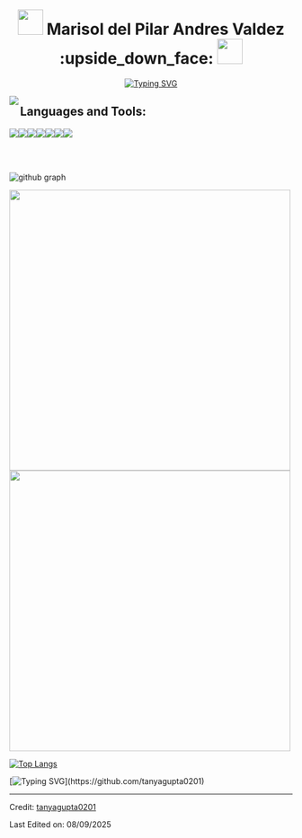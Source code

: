 <h1 align="center"> <img src="https://i.pinimg.com/originals/5b/ba/39/5bba3962f78bac3777d220c570d5b178.gif" width="45"> Marisol del Pilar Andres Valdez :upside_down_face: <img src="https://media.tenor.com/P2jzJOarlwYAAAAi/roblox-forsaken-roblox.gif" width="45"></h1>

<p align="center">
  <a href="https://git.io/typing-svg"><img src="https://readme-typing-svg.herokuapp.com?font=Rubik+Distressed&size=28&pause=1000&color=70F760&background=68D8FF00&center=true&vCenter=true&width=435&lines=Iniciando+web++;3+a%C3%B1os+programando;(programador+en+ascenso)" alt="Typing SVG" /></a>
</p>


 <img align="left" src="https://visitor-badge.laobi.icu/badge?page_id=jwenjian" /> 


<h2 align="left">Languages and Tools:</h2>
<p align="left"> <img src="https://img.icons8.com/color/48/4a90e2/c-programming.png"/><img src="https://img.icons8.com/color/48/4a90e2/c-plus-plus-logo.png"/><img src="https://img.icons8.com/color/48/4a90e2/python--v1.png"/><img src="https://img.icons8.com/color/48/4a90e2/java-coffee-cup-logo--v1.png"/><img src="https://img.icons8.com/color/48/4a90e2/visual-studio-code-2019.png"/><img src="https://img.icons8.com/color/48/4a90e2/git.png"/><img src="https://img.icons8.com/fluent/48/4a90e2/github.png"/> </p>

<br>
<br>

![github graph](https://activity-graph.herokuapp.com/graph?username=tanyagupta0201&theme=react-dark)

<img src = "https://github-readme-streak-stats.herokuapp.com?user=tanyagupta0201&theme=dark&hide_border=false" width = 500>

<img src = "https://github-readme-stats.vercel.app/api?username=tanyagupta0201&show_icons=true&theme=dark" width = 500>

[![Top Langs](https://github-readme-stats.vercel.app/api/top-langs/?username=tanyagupta0201&theme=dark)](https://github.com/tanyagupta0201/github-readme-stats)

[![Typing SVG](https://readme-typing-svg.herokuapp.com/?lines=Thanks+For+Visiting!!&center=true&color="FF0000")](https://github.com/tanyagupta0201)

---

Credit: [tanyagupta0201](https://github.com/tanyagupta0201)

Last Edited on: 08/09/2025
